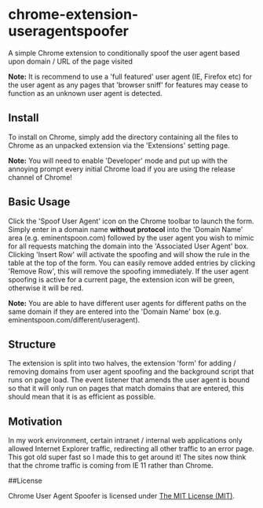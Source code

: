 # chrome-extension-useragentspoofer

A simple Chrome extension to conditionally spoof the user agent based upon domain / URL of the page visited

**Note:** It is recommend to use a 'full featured' user agent (IE, Firefox etc) for the user agent as any pages that 'browser sniff' for features may cease to function as an unknown user agent is detected.

## Install

To install on Chrome, simply add the directory containing all the files to Chrome as an unpacked extension via the 'Extensions' setting page.

**Note:** You will need to enable 'Developer' mode and put up with the annoying prompt every initial Chrome load if you are using the release channel of Chrome!

## Basic Usage

Click the 'Spoof User Agent' icon on the Chrome toolbar to launch the form. Simply enter in a domain name **without protocol** into the 'Domain Name' area (e.g. eminentspoon.com) followed by the user agent you wish to mimic for all requests matching the domain into the 'Associated User Agent' box. Clicking 'Insert Row' will activate the spoofing and will show the rule in the table at the top of the form. You can easily remove added entries by clicking 'Remove Row', this will remove the spoofing immediately. If the user agent spoofing is active for a current page, the extension icon will be green, otherwise it will be red.

**Note:** You are able to have different user agents for different paths on the same domain if they are entered into the 'Domain Name' box (e.g. eminentspoon.com/different/useragent).

## Structure

The extension is split into two halves, the extension 'form' for adding / removing domains from user agent spoofing and the background script that runs on page load. The event listener that amends the user agent is bound so that it will only run on pages that match domains that are entered, this should mean that it is as efficient as possible.

## Motivation

In my work environment, certain intranet / internal web applications only allowed Internet Explorer traffic, redirecting all other traffic to an error page. This got old super fast so I made this to get around it! The sites now think that the chrome traffic is coming from IE 11 rather than Chrome.

##License

Chrome User Agent Spoofer is licensed under [The MIT License (MIT)](LICENSE).
